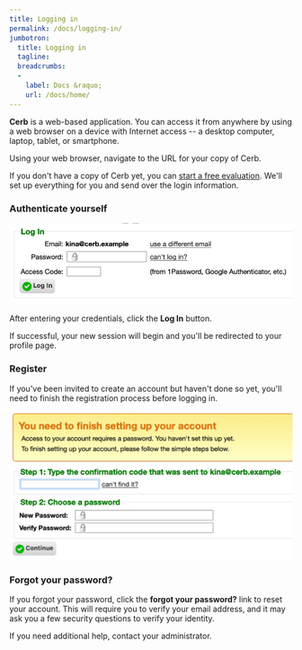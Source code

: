 ```yaml
---
title: Logging in
permalink: /docs/logging-in/
jumbotron:
  title: Logging in
  tagline: 
  breadcrumbs:
  -
    label: Docs &raquo;
    url: /docs/home/
---
```


**Cerb** is a web-based application. You can access it from anywhere by using a web browser on a device with Internet access -- a desktop computer, laptop, tablet, or smartphone.

Using your web browser, navigate to the URL for your copy of Cerb.

If you don't have a copy of Cerb yet, you can <a href="/signup/">start a free evaluation</a>. We'll set up everything for you and send over the login information.

### Authenticate yourself

<div class="cerb-screenshot">
<img src="/assets/images/docs/logging-in/authenticate.png" class="screenshot">
</div>

After entering your credentials, click the **Log In** button.

If successful, your new session will begin and you'll be redirected to your profile page.

### Register

If you've been invited to create an account but haven't done so yet, you'll need to finish the registration process before logging in.

<div class="cerb-screenshot">
<img src="/assets/images/docs/logging-in/register.png" class="screenshot">
</div>

### Forgot your password?

If you forgot your password, click the **forgot your password?** link to reset your account.  This will require you to verify your email address, and it may ask you a few security questions to verify your identity.

If you need additional help, contact your administrator.